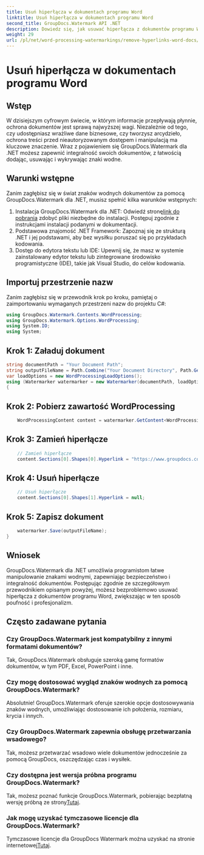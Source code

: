 ```yaml
---
title: Usuń hiperłącza w dokumentach programu Word
linktitle: Usuń hiperłącza w dokumentach programu Word
second_title: GroupDocs.Watermark API .NET
description: Dowiedz się, jak usuwać hiperłącza z dokumentów programu Word za pomocą GroupDocs.Watermark dla .NET. Zwiększ bezpieczeństwo dokumentów bez wysiłku.
weight: 29
url: /pl/net/word-processing-watermarkings/remove-hyperlinks-word-docs/
---
```


# Usuń hiperłącza w dokumentach programu Word

## Wstęp
W dzisiejszym cyfrowym świecie, w którym informacje przepływają płynnie, ochrona dokumentów jest sprawą najwyższej wagi. Niezależnie od tego, czy udostępniasz wrażliwe dane biznesowe, czy tworzysz arcydzieło, ochrona treści przed nieautoryzowanym dostępem i manipulacją ma kluczowe znaczenie. Wraz z pojawieniem się GroupDocs.Watermark dla .NET możesz zapewnić integralność swoich dokumentów, z łatwością dodając, usuwając i wykrywając znaki wodne.
## Warunki wstępne
Zanim zagłębisz się w świat znaków wodnych dokumentów za pomocą GroupDocs.Watermark dla .NET, musisz spełnić kilka warunków wstępnych:
1.  Instalacja GroupDocs.Watermark dla .NET: Odwiedź stronę[link do pobrania](https://releases.groupdocs.com/Watermark/net/) zdobyć pliki niezbędne do instalacji. Postępuj zgodnie z instrukcjami instalacji podanymi w dokumentacji.
2. Podstawowa znajomość .NET Framework: Zapoznaj się ze strukturą .NET i jej podstawami, aby bez wysiłku poruszać się po przykładach kodowania.
3. Dostęp do edytora tekstu lub IDE: Upewnij się, że masz w systemie zainstalowany edytor tekstu lub zintegrowane środowisko programistyczne (IDE), takie jak Visual Studio, do celów kodowania.

## Importuj przestrzenie nazw
Zanim zagłębisz się w przewodnik krok po kroku, pamiętaj o zaimportowaniu wymaganych przestrzeni nazw do projektu C#:
```csharp
using GroupDocs.Watermark.Contents.WordProcessing;
using GroupDocs.Watermark.Options.WordProcessing;
using System.IO;
using System;
```
## Krok 1: Załaduj dokument
```csharp
string documentPath = "Your Document Path";
string outputFileName = Path.Combine("Your Document Directory", Path.GetFileName(documentPath));
var loadOptions = new WordProcessingLoadOptions();
using (Watermarker watermarker = new Watermarker(documentPath, loadOptions))
{
```
## Krok 2: Pobierz zawartość WordProcessing
```csharp
    WordProcessingContent content = watermarker.GetContent<WordProcessingContent>();
```
## Krok 3: Zamień hiperłącze
```csharp
    // Zamień hiperłącze
    content.Sections[0].Shapes[0].Hyperlink = "https://www.groupdocs.com/”;
```
## Krok 4: Usuń hiperłącze
```csharp
    // Usuń hiperłącze
    content.Sections[0].Shapes[1].Hyperlink = null;
```
## Krok 5: Zapisz dokument
```csharp
    watermarker.Save(outputFileName);
}
```

## Wniosek
GroupDocs.Watermark dla .NET umożliwia programistom łatwe manipulowanie znakami wodnymi, zapewniając bezpieczeństwo i integralność dokumentów. Postępując zgodnie ze szczegółowym przewodnikiem opisanym powyżej, możesz bezproblemowo usuwać hiperłącza z dokumentów programu Word, zwiększając w ten sposób poufność i profesjonalizm.
## Często zadawane pytania
### Czy GroupDocs.Watermark jest kompatybilny z innymi formatami dokumentów?
Tak, GroupDocs.Watermark obsługuje szeroką gamę formatów dokumentów, w tym PDF, Excel, PowerPoint i inne.
### Czy mogę dostosować wygląd znaków wodnych za pomocą GroupDocs.Watermark?
Absolutnie! GroupDocs.Watermark oferuje szerokie opcje dostosowywania znaków wodnych, umożliwiając dostosowanie ich położenia, rozmiaru, krycia i innych.
### Czy GroupDocs.Watermark zapewnia obsługę przetwarzania wsadowego?
Tak, możesz przetwarzać wsadowo wiele dokumentów jednocześnie za pomocą GroupDocs, oszczędzając czas i wysiłek.
### Czy dostępna jest wersja próbna programu GroupDocs.Watermark?
 Tak, możesz poznać funkcje GroupDocs.Watermark, pobierając bezpłatną wersję próbną ze strony[Tutaj](https://releases.groupdocs.com/).
### Jak mogę uzyskać tymczasowe licencje dla GroupDocs.Watermark?
 Tymczasowe licencje dla GroupDocs Watermark można uzyskać na stronie internetowej[Tutaj](https://purchase.groupdocs.com/temporary-license/).